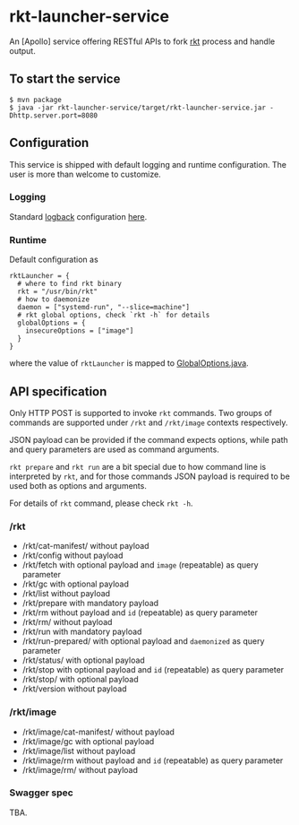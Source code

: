 # rkt-launcher-service

An [Apollo] service offering RESTful APIs to fork [rkt] process and
handle output.

## To start the service

```
$ mvn package
$ java -jar rkt-launcher-service/target/rkt-launcher-service.jar -Dhttp.server.port=8080
```

## Configuration

This service is shipped with default logging and runtime configuration.
The user is more than welcome to customize.

### Logging

Standard [logback] configuration [here](src/main/resources/logback.xml).

### Runtime

Default configuration as
```
rktLauncher = {
  # where to find rkt binary
  rkt = "/usr/bin/rkt"
  # how to daemonize
  daemon = ["systemd-run", "--slice=machine"]
  # rkt global options, check `rkt -h` for details
  globalOptions = {
    insecureOptions = ["image"]
  }
}
```

where the value of `rktLauncher` is mapped to
[GlobalOptions.java].

## API specification

Only HTTP POST is supported to invoke `rkt` commands. Two groups of
commands are supported under `/rkt` and `/rkt/image` contexts respectively.

JSON payload can be provided if the command expects options, while path
and query parameters are used as command arguments.

`rkt prepare` and `rkt run` are a bit special due to how command line is
interpreted by `rkt`, and for those commands JSON payload is required to
be used both as options and arguments.

For details of `rkt` command, please check `rkt -h`.

### /rkt

* /rkt/cat-manifest/<id> without payload
* /rkt/config without payload
* /rkt/fetch with optional payload and `image` (repeatable) as query parameter
* /rkt/gc with optional payload
* /rkt/list without payload
* /rkt/prepare with mandatory payload
* /rkt/rm without payload and `id` (repeatable) as query parameter
* /rkt/rm/<id> without payload
* /rkt/run with mandatory payload
* /rkt/run-prepared/<id> with optional payload and `daemonized` as query parameter
* /rkt/status/<id> with optional payload
* /rkt/stop with optional payload and `id` (repeatable) as query parameter
* /rkt/stop/<id> with optional payload
* /rkt/version without payload

### /rkt/image

* /rkt/image/cat-manifest/<id> without payload
* /rkt/image/gc with optional payload
* /rkt/image/list without payload
* /rkt/image/rm without payload and `id` (repeatable) as query parameter
* /rkt/image/rm/<id> without payload

### Swagger spec

TBA.

[rkt]: https://coreos.com/rkt/
[logback]: https://logback.qos.ch
[GlobalOptions.java]: ../rkt-launcher-common/src/main/java/io/honnix/rkt/launcher/options/GlobalOptions.java
